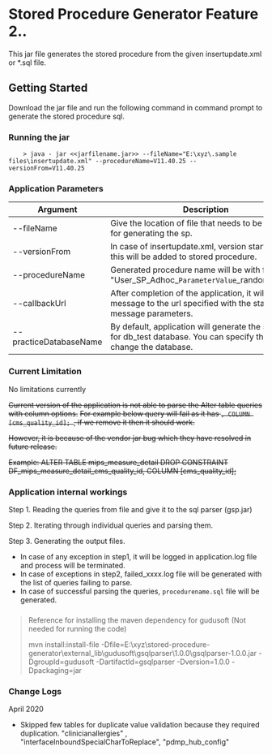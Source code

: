 # Stored Procedure Generator Feature 2..

This jar file generates the stored procedure from the given insertupdate.xml or *.sql file.

## Getting Started
Download the jar file and run the following command in command prompt to generate the stored procedure sql.

### Running the jar
````
    > java - jar <<jarfilename.jar>> --fileName="E:\xyz\.sample files\insertupdate.xml" --procedureName=V11.40.25 --versionFrom=V11.40.25
````

### Application Parameters

|Argument   | Description |Type | Use  |
|-----------|--------------|-----|------|
|--fileName | Give the location of file that needs to be parsed for generating the sp.|Required| --fileName="E:\xyz\.sample files\insertupdate.xml" |
|--versionFrom | In case of insertupdate.xml, version starting from this will be added to stored procedure.|Required |--versionFrom=V11.40.25 |
|--procedureName | Generated procedure name will be with format "User_SP_Adhoc_`ParameterValue`_randomnumber. | Required |--procedureName=V11.40.25 |
|--callbackUrl | After completion of the application, it will post the message to the url specified with the status and message parameters. | Optional |--callbackUrl="https://myUrlToPost.com/xyz" |
|--practiceDatabaseName | By default, application will generate the sp to run for db_test database. You can specify the value to change the database. | Optional |--practiceDatabaseName=db_myprac |


### Current Limitation
No limitations currently

~~Current version of the application is not able to parse the Alter table queries with column options.~~
~~For example below query will fail as it has `, COLUMN [cms_quality_id]; `, if we remove it then it should work.~~

~~However, it is because of the vendor jar bug which they have resolved in future release.~~


~~Example: ALTER TABLE mips_measure_detail DROP CONSTRAINT DF_mips_measure_detail_cms_quality_id, COLUMN [cms_quality_id];~~


### Application internal workings
Step 1. Reading the queries from file and give it to the sql parser (gsp.jar)

Step 2. Iterating through individual queries and parsing them.

Step 3. Generating the output files.

* In case of any exception in step1, it will be logged in application.log file and process will be terminated.
* In case of exceptions in step2, failed_xxxx.log file will be generated with the list of queries failing to parse.
* In case of successful parsing the queries, `procedurename.sql` file will be generated.

###

###
> Reference for installing the maven dependency for gudusoft (Not needed for running the code)
>
>
>mvn install:install-file -Dfile=E:\xyz\stored-procedure-generator\external_lib\gudusoft\gsqlparser\1.0.0\gsqlparser-1.0.0.jar -DgroupId=gudusoft -DartifactId=gsqlparser -Dversion=1.0.0 -Dpackaging=jar

### Change Logs
April 2020
* Skipped few tables for duplicate value validation because they required duplication.
    "clinicianallergies" , "interfaceInboundSpecialCharToReplace", "pdmp_hub_config"
